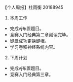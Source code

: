 【个人周报】杜雨衡 20188945

1. 本周工作
  - 完成vj布置题目。
  - 竞赛入门经典第二章阅读完毕。
  - 键盘成功更换键帽。	
  - 学习卷积神经系统内容。
2. 下周计划
  - 完成vj布置题目。
  - 竞赛入门经典第三章。
